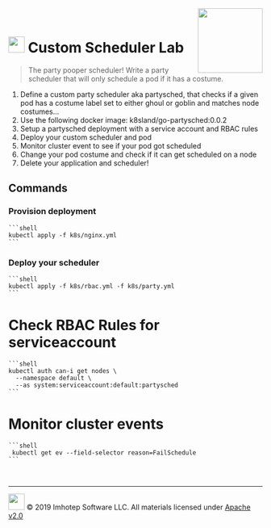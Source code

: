 <img src="../assets/k8sland.png" align="right" width="128" height="auto"/>

<br/>

# <img src="../assets/lab.png" width="32" height="auto"/> Custom Scheduler Lab

> The party pooper scheduler! Write a party scheduler that will only schedule
> a pod if it has a costume.

1. Define a custom party scheduler aka partysched, that checks if a given pod
   has a costume label set to either ghoul or goblin and matches node costumes...
1. Use the following docker image: k8sland/go-partysched:0.0.2
1. Setup a partysched deployment with a service account and RBAC rules
1. Deploy your custom scheduler and pod
1. Monitor cluster event to see if your pod got scheduled
1. Change your pod costume and check if it can get scheduled on a node
1. Delete your application and scheduler!

## Commands

### Provision deployment

    ```shell
    kubectl apply -f k8s/nginx.yml
    ```

### Deploy your scheduler

    ```shell
    kubectl apply -f k8s/rbac.yml -f k8s/party.yml
    ```

# Check RBAC Rules for serviceaccount

    ```shell
    kubectl auth can-i get nodes \
      --namespace default \
      --as system:serviceaccount:default:partysched
    ```

# Monitor cluster events

    ```shell
     kubectl get ev --field-selector reason=FailSchedule
    ```

<br/>

---
<img src="../assets/imhotep_logo.png" width="32" height="auto"/> © 2019 Imhotep Software LLC.
All materials licensed under [Apache v2.0](http://www.apache.org/licenses/LICENSE-2.0)
